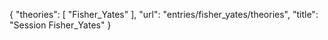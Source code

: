 {
    "theories": [
        "Fisher_Yates"
    ],
    "url": "entries/fisher_yates/theories",
    "title": "Session Fisher_Yates"
}